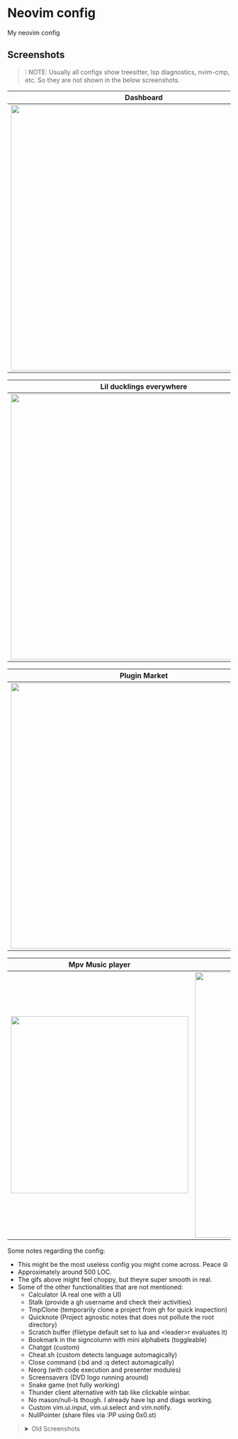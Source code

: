 # Neovim config
My neovim config

## Screenshots
> ❕ NOTE: Usually all configs show treesitter, lsp diagnostics, nvim-cmp, etc. So they are not shown in the below screenshots.

| Dashboard | Init file |
|---|---|
| <img width=600 src="https://github.com/tamton-aquib/nvim/assets/77913442/c0054c4b-c931-43d9-8f55-eca550755785" /> | <img width=600 src="https://github.com/tamton-aquib/nvim/assets/77913442/700b1119-f088-45bd-aba5-11081eaa29a7" /> |

| Lil ducklings everywhere | Animated float open |
|---|---|
| <img width=600 src="https://github.com/tamton-aquib/nvim/assets/77913442/4f02c929-d968-4bf6-ac89-701ef852c66b" /> | <img width=600 src="https://github.com/tamton-aquib/nvim/assets/77913442/ea93ed3b-f66e-4720-95e1-39a29f4e823c" /> |

| Plugin Market | Read XKCD when bored |
|---|---|
| <img width=600 src="https://github.com/tamton-aquib/nvim/assets/77913442/5fb6be32-c7a3-420f-8542-4900f705fb61" /> | <img width=600 src="https://github.com/tamton-aquib/nvim/assets/77913442/e8234ada-8562-4e98-8a5c-b7304bd2b701" /> |

| Mpv Music player | Raining inside |
|---|---|
| <img height=400 src="https://github.com/tamton-aquib/nvim/assets/77913442/11c2f3db-6323-41ba-861f-91d3d800b4ca" /> | <img width=600 src="https://github.com/tamton-aquib/nvim/assets/77913442/a5873e97-12a8-4474-a964-205f3c1b35ae" /> |


Some notes regarding the config:
- This might be the most useless config you might come across. Peace ☮️
- Approximately around 500 LOC.
- The gifs above might feel choppy, but theyre super smooth in real.
- Some of the other functionalities that are not mentioned:
  - Calculator (A real one with a UI)
  - Stalk (provide a gh username and check their activities)
  - TmpClone (temporarily clone a project from gh for quick inspection)
  - Quicknote (Project agnostic notes that does not pollute the root directory)
  - Scratch buffer (filetype default set to lua and \<leader\>r evaluates it)
  - Bookmark in the signcolumn with mini alphabets (toggleable)
  - Chatgpt (custom)
  - Cheat.sh (custom detects language automagically)
  - Close command (:bd and :q detect automagically)
  - Neorg (with code execution and presenter modules)
  - Screensavers (DVD logo running around)
  - Snake game (not fully working)
  - Thunder client alternative with tab like clickable winbar.
  - No mason/null-ls though. I already have lsp and diags working.
  - Custom vim.ui.input, vim.ui.select and vim.notify.
  - NullPointer (share files via :PP using 0x0.st)

> <details>
> <summary>Old Screenshots</summary>
> 
> ![image](https://user-images.githubusercontent.com/77913442/146633265-bdbcdae3-29b2-4058-b217-d5f2b162af40.png)
> ![image](https://user-images.githubusercontent.com/77913442/146633549-c098e7ca-6f6d-4740-8ab6-531d8a030555.png)
> ![image](https://user-images.githubusercontent.com/77913442/146633580-3fa0430e-228e-4010-97ca-46ea58cffc14.png)
> </details>
